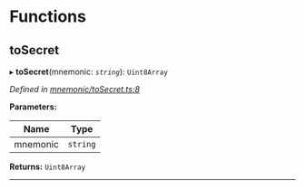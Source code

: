 

# Functions

<a id="tosecret"></a>

##  toSecret

▸ **toSecret**(mnemonic: *`string`*): `Uint8Array`

*Defined in [mnemonic/toSecret.ts:8](https://github.com/polkadot-js/common/blob/b75908c/packages/util-crypto/src/mnemonic/toSecret.ts#L8)*

**Parameters:**

| Name | Type |
| ------ | ------ |
| mnemonic | `string` |

**Returns:** `Uint8Array`

___

